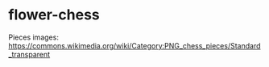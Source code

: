 # flower-chess

Pieces images:
https://commons.wikimedia.org/wiki/Category:PNG_chess_pieces/Standard_transparent

